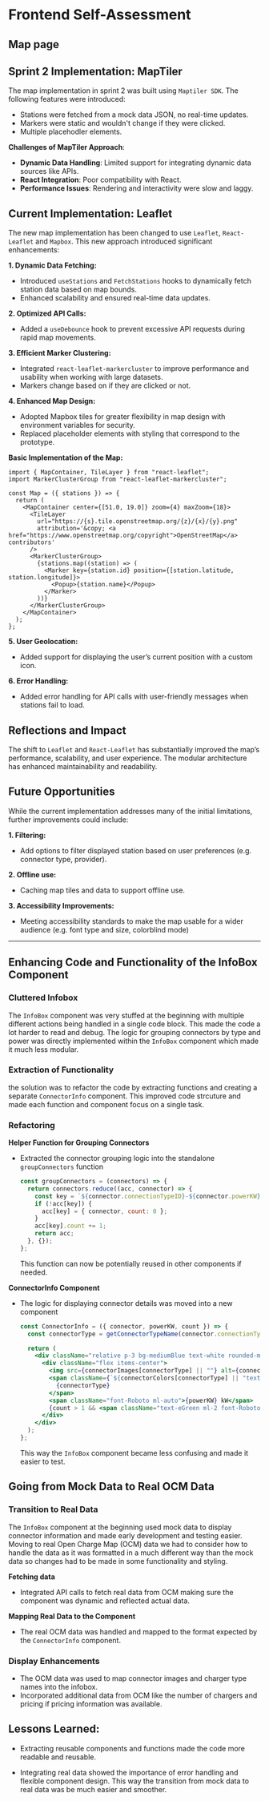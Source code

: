 # Frontend Self-Assessment

## Map page

## Sprint 2 Implementation: MapTiler

The map implementation in sprint 2 was built using `Maptiler SDK`. The following features were introduced:
- Stations were fetched from a mock data JSON, no real-time updates.
- Markers were static and wouldn't change if they were clicked.
- Multiple placehodler elements.

**Challenges of MapTiler Approach**:
- **Dynamic Data Handling**: Limited support for integrating dynamic data sources like APIs.
- **React Integration**: Poor compatibility with React.
- **Performance Issues**: Rendering and interactivity were slow and laggy.

## Current Implementation: Leaflet

The new map implementation has been changed to use `Leaflet`, `React-Leaflet` and `Mapbox`. This new approach introduced significant enhancements:

**1. Dynamic Data Fetching:**
- Introduced `useStations` and `FetchStations` hooks to dynamically fetch station data based on map bounds. 
- Enhanced scalability and ensured real-time data updates.

**2. Optimized API Calls:**
- Added a `useDebounce` hook to prevent excessive API requests during rapid map movements.

**3. Efficient Marker Clustering:**
- Integrated `react-leaflet-markercluster` to improve performance and usability when working with large datasets.
- Markers change based on if they are clicked or not.

**4. Enhanced Map Design:**
- Adopted Mapbox tiles for greater flexibility in map design with environment variables for security.
- Replaced placeholder elements with styling that correspond to the prototype.

**Basic Implementation of the Map:**
```
import { MapContainer, TileLayer } from "react-leaflet";
import MarkerClusterGroup from "react-leaflet-markercluster";

const Map = ({ stations }) => {
  return (
    <MapContainer center={[51.0, 19.0]} zoom={4} maxZoom={18}>
      <TileLayer
        url="https://{s}.tile.openstreetmap.org/{z}/{x}/{y}.png"
        attribution='&copy; <a href="https://www.openstreetmap.org/copyright">OpenStreetMap</a> contributors'
      />
      <MarkerClusterGroup>
        {stations.map((station) => (
          <Marker key={station.id} position={[station.latitude, station.longitude]}>
            <Popup>{station.name}</Popup>
          </Marker>
        ))}
      </MarkerClusterGroup>
    </MapContainer>
  );
};
```
**5. User Geolocation:**
- Added support for displaying the user’s current position with a custom icon.

**6. Error Handling:**
- Added error handling for API calls with user-friendly messages when stations fail to load.

## Reflections and Impact

The shift to `Leaflet` and `React-Leaflet` has substantially improved the map’s performance, scalability, and user experience. The modular architecture has enhanced maintainability and readability.

## Future Opportunities

While the current implementation addresses many of the initial limitations, further improvements could include:

**1. Filtering:**
- Add options to filter displayed station based on user preferences (e.g. connector type, provider).

**2. Offline use:**
- Caching map tiles and data to support offline use.

**3. Accessibility Improvements:**
- Meeting accessibility standards to make the map usable for a wider audience (e.g. font type and size, colorblind mode)

---

## Enhancing Code and Functionality of the InfoBox Component

### Cluttered Infobox
The `InfoBox` component was very stuffed at the beginning with multiple different actions being handled in a single code block. This made the code a lot harder to read and debug. The logic for grouping connectors by type and power was directly implemented within the `InfoBox` component which made it much less modular.

### Extraction of Functionality
the solution was to refactor the code by extracting functions and creating a separate `ConnectorInfo` component. This improved code strcuture and made each function and component focus on a single task.

### Refactoring
**Helper Function for Grouping Connectors**
   - Extracted the connector grouping logic into the standalone `groupConnectors` function
     ```jsx
     const groupConnectors = (connectors) => {
       return connectors.reduce((acc, connector) => {
         const key = `${connector.connectionTypeID}-${connector.powerKW}`;
         if (!acc[key]) {
           acc[key] = { connector, count: 0 };
         }
         acc[key].count += 1;
         return acc;
       }, {});
     };
     ```
     This function can now be potentially reused in other components if needed.

**ConnectorInfo Component**
   - The logic for displaying connector details was moved into a new component
     ```jsx
     const ConnectorInfo = ({ connector, powerKW, count }) => {
       const connectorType = getConnectorTypeName(connector.connectionTypeID);

       return (
         <div className="relative p-3 bg-mediumBlue text-white rounded-md shadow space-y-1 w-64">
           <div className="flex items-center">
             <img src={connectorImages[connectorType] || ""} alt={connectorType} className="w-7 h-7 mr-3" />
             <span className={`${connectorColors[connectorType] || "text-gray-400"} font-semibold font-Orbitron`}>
               {connectorType}
             </span>
             <span className="font-Roboto ml-auto">{powerKW} kW</span>
             {count > 1 && <span className="text-eGreen ml-2 font-Roboto">x{count}</span>}
           </div>
         </div>
       );
     };
     ```
     This way the `InfoBox` component became less confusing and made it easier to test.


## Going from Mock Data to Real OCM Data

### Transition to Real Data
The `InfoBox` component at the beginning used mock data to display connector information and made early development and testing easier. Moving to real Open Charge Map (OCM) data we had to consider how to handle the data as it was formatted in a much different way than the mock data so changes had to be made in some functionality and styling.

**Fetching data**
- Integrated API calls to fetch real data from OCM making sure the component was dynamic and reflected actual data.

**Mapping Real Data to the Component**
- The real OCM data was handled and mapped to the format expected by the `ConnectorInfo` component.

### Display Enhancements
- The OCM data was used to map connector images and charger type names into the infobox.
- Incorporated additional data from OCM like the number of chargers and pricing if pricing information was available.

## Lessons Learned:
- Extracting reusable components and functions made the code more readable and reusable.

- Integrating real data showed the importance of error handling and flexible component design. This way the transition from mock data to real data was be much easier and smoother.
